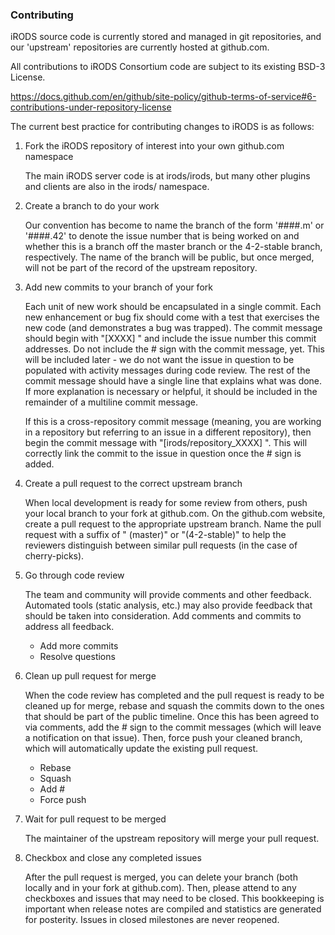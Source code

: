 ### Contributing

iRODS source code is currently stored and managed in git repositories, and our 'upstream'
repositories are currently hosted at github.com.

All contributions to iRODS Consortium code are subject to its existing BSD-3 License.

https://docs.github.com/en/github/site-policy/github-terms-of-service#6-contributions-under-repository-license



The current best practice for contributing changes to iRODS is as follows:

1. Fork the iRODS repository of interest into your own github.com namespace

    The main iRODS server code is at irods/irods, but many other plugins and clients are also in the irods/ namespace.

2. Create a branch to do your work

    Our convention has become to name the branch of the form '####.m' or '####.42' to denote the issue
number that is being worked on and whether this is a branch off the master branch or the 4-2-stable
branch, respectively.  The name of the branch will be public, but once merged, will not be part of
the record of the upstream repository.

3. Add new commits to your branch of your fork

    Each unit of new work should be encapsulated in a single commit.  Each new enhancement or bug fix
should come with a test that exercises the new code (and demonstrates a bug was trapped).  The
commit message should begin with "[XXXX] " and include the issue number this commit addresses.  Do not
include the # sign with the commit message, yet.  This will be included later - we do not want the
issue in question to be populated with activity messages during code review.  The
rest of the commit message should have a single line that explains what was done.  If more explanation
is necessary or helpful, it should be included in the remainder of a multiline commit message.

    If this is a cross-repository commit message (meaning, you are working in a repository but referring to
an issue in a different repository), then begin the commit message with "[irods/repository_XXXX] ".  This
will correctly link the commit to the issue in question once the # sign is added.

4. Create a pull request to the correct upstream branch

    When local development is ready for some review from others, push your local branch to your fork
at github.com.  On the github.com website, create a pull request to the appropriate upstream branch.
Name the pull request with a suffix of " (master)" or "(4-2-stable)" to help the reviewers distinguish
between similar pull requests (in the case of cherry-picks).

5. Go through code review

    The team and community will provide comments and other feedback.  Automated tools (static analysis, etc.)
may also provide feedback that should be taken into consideration.  Add comments and commits to address
all feedback.

    - Add more commits
    - Resolve questions

6. Clean up pull request for merge

    When the code review has completed and the pull request is ready to be cleaned up for merge, rebase and
squash the commits down to the ones that should be part of the public timeline.  Once this has been
agreed to via comments, add the # sign to the commit messages (which will leave a notification on that issue).
Then, force push your cleaned branch, which will automatically update the existing pull request.

    - Rebase
    - Squash
    - Add #
    - Force push

7. Wait for pull request to be merged

    The maintainer of the upstream repository will merge your pull request.

8. Checkbox and close any completed issues

    After the pull request is merged, you can delete your branch (both locally and in your fork at github.com).
Then, please attend to any checkboxes and issues that may need to be closed.  This bookkeeping is important
when release notes are compiled and statistics are generated for posterity.  Issues in closed milestones are
never reopened.


